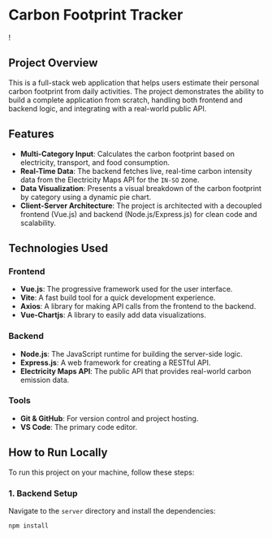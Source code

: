 # Carbon Footprint Tracker

!

## Project Overview

This is a full-stack web application that helps users estimate their personal carbon footprint from daily activities. The project demonstrates the ability to build a complete application from scratch, handling both frontend and backend logic, and integrating with a real-world public API.

## Features

- **Multi-Category Input**: Calculates the carbon footprint based on electricity, transport, and food consumption.
- **Real-Time Data**: The backend fetches live, real-time carbon intensity data from the Electricity Maps API for the `IN-SO` zone.
- **Data Visualization**: Presents a visual breakdown of the carbon footprint by category using a dynamic pie chart.
- **Client-Server Architecture**: The project is architected with a decoupled frontend (Vue.js) and backend (Node.js/Express.js) for clean code and scalability.

## Technologies Used

### Frontend
- **Vue.js**: The progressive framework used for the user interface.
- **Vite**: A fast build tool for a quick development experience.
- **Axios**: A library for making API calls from the frontend to the backend.
- **Vue-Chartjs**: A library to easily add data visualizations.

### Backend
- **Node.js**: The JavaScript runtime for building the server-side logic.
- **Express.js**: A web framework for creating a RESTful API.
- **Electricity Maps API**: The public API that provides real-world carbon emission data.

### Tools
- **Git & GitHub**: For version control and project hosting.
- **VS Code**: The primary code editor.

## How to Run Locally

To run this project on your machine, follow these steps:

### 1. Backend Setup

Navigate to the `server` directory and install the dependencies:
```bash
npm install
